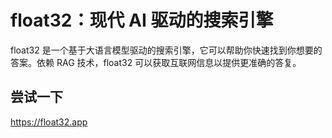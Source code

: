 # float32：现代 AI 驱动的搜索引擎

float32 是一个基于大语言模型驱动的搜索引擎，它可以帮助你快速找到你想要的答案。依赖 RAG 技术，float32 可以获取互联网信息以提供更准确的答复。

## 尝试一下

<https://float32.app>